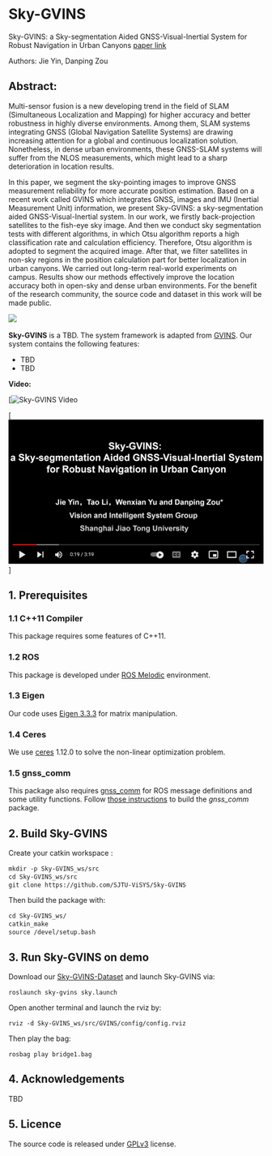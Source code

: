 # Sky-GVINS
Sky-GVINS: a Sky-segmentation Aided GNSS-Visual-Inertial System for Robust Navigation in Urban Canyons [paper link](TBD)


Authors: Jie Yin, Danping Zou

## Abstract:
Multi-sensor fusion is a new developing trend in the field of SLAM (Simultaneous Localization and Mapping) for higher accuracy and better robustness in highly diverse environments. Among them, SLAM systems integrating GNSS (Global Navigation Satellite Systems) are drawing increasing attention for a global and continuous localization solution. Nonetheless, in dense urban environments, these GNSS-SLAM systems will suffer from the NLOS measurements, which might lead to a sharp deterioration in location results. 

In this paper, we segment the sky-pointing images to improve GNSS measurement reliability for more accurate position estimation. Based on a recent work called GVINS which integrates GNSS, images and IMU (Inertial Measurement Unit) information, we present Sky-GVINS: a sky-segmentation aided GNSS-Visual-Inertial system. In our work, we firstly back-projection satellites to the fish-eye sky image. And then we conduct sky segmentation tests with different algorithms, in which Otsu algorithm reports a high classification rate and calculation efficiency. Therefore, Otsu algorithm is adopted to segment the acquired image. After that, we filter satellites in non-sky regions in the position calculation part for better localization in urban canyons. We carried out long-term real-world experiments on campus. Results show our methods effectively improve the location accuracy both in open-sky and 
dense urban environments. For the benefit of the research community, the source code and dataset in this work will be made public.




![](./figures/system_snapshot.png)

**Sky-GVINS** is a TBD. The system framework is adapted from [GVINS](https://github.com/HKUST-Aerial-Robotics/GVINS). Our system contains the following features:

- TBD
- TBD

**Video:**

[![Sky-GVINS Video](https://www.youtube.com/watch?v=XGGV9fB7raA)

[![IMAGE ALT TEXT HERE](fig/cover.png)]

## 1. Prerequisites
### 1.1 C++11 Compiler
This package requires some features of C++11.

### 1.2 ROS
This package is developed under [ROS Melodic](http://wiki.ros.org/melodic) environment.

### 1.3 Eigen
Our code uses [Eigen 3.3.3](https://gitlab.com/libeigen/eigen/-/archive/3.3.3/eigen-3.3.3.zip) for matrix manipulation.

### 1.4 Ceres
We use [ceres](https://ceres-solver.googlesource.com/ceres-solver) 1.12.0 to solve the non-linear optimization problem.

### 1.5 gnss_comm
This package also requires [gnss_comm](https://github.com/HKUST-Aerial-Robotics/gnss_comm) for ROS message definitions and some utility functions. Follow [those instructions](https://github.com/HKUST-Aerial-Robotics/gnss_comm#2-build-gnss_comm-library) to build the *gnss_comm* package.

## 2. Build Sky-GVINS
Create your catkin workspace :
```
mkdir -p Sky-GVINS_ws/src
cd Sky-GVINS_ws/src
git clone https://github.com/SJTU-ViSYS/Sky-GVINS
```
Then build the package with:
```
cd Sky-GVINS_ws/
catkin_make
source /devel/setup.bash
```

## 3. Run Sky-GVINS on demo
Download our [Sky-GVINS-Dataset](TBD) and launch Sky-GVINS via:
```
roslaunch sky-gvins sky.launch
```
Open another terminal and launch the rviz by:
```
rviz -d Sky-GVINS_ws/src/GVINS/config/config.rviz
```
Then play the bag:
```
rosbag play bridge1.bag
```

## 4. Acknowledgements
TBD

## 5. Licence
The source code is released under [GPLv3](https://www.gnu.org/licenses/gpl-3.0.html) license.
